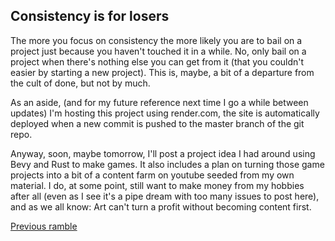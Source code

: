 ## Consistency is for losers

The more you focus on consistency the more likely you are to bail on a project just because you haven't touched it in a while.  No, only bail on a project when there's nothing else you can get from it (that you couldn't easier by starting a new project). This is, maybe, a bit of a departure from the cult of done, but not by much.

As an aside, (and for my future reference next time I go a while between updates) I'm hosting this project using render.com, the site is automatically deployed when a new commit is pushed to the master branch of the git repo.

Anyway, soon, maybe tomorrow, I'll post a project idea I had around using Bevy and Rust to make games. It also includes a plan on turning those game projects into a bit of a content farm on youtube seeded from my own material. I do, at some point, still want to make money from my hobbies after all (even as I see it's a pipe dream with too many issues to post here), and as we all know: Art can't turn a profit without becoming content first.

[Previous ramble](rambles/01_06_2024.md)